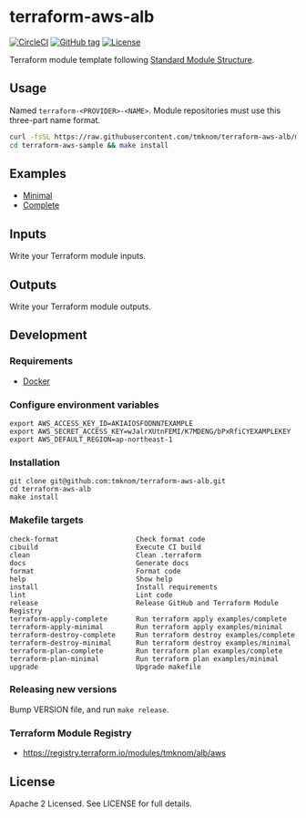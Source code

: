 # terraform-aws-alb

[![CircleCI](https://circleci.com/gh/tmknom/terraform-aws-alb.svg?style=svg)](https://circleci.com/gh/tmknom/terraform-aws-alb)
[![GitHub tag](https://img.shields.io/github/tag/tmknom/terraform-aws-alb.svg)](https://registry.terraform.io/modules/tmknom/alb/aws)
[![License](https://img.shields.io/github/license/tmknom/terraform-aws-alb.svg)](https://opensource.org/licenses/Apache-2.0)

Terraform module template following [Standard Module Structure](https://www.terraform.io/docs/modules/create.html#standard-module-structure).

## Usage

Named `terraform-<PROVIDER>-<NAME>`. Module repositories must use this three-part name format.

```sh
curl -fsSL https://raw.githubusercontent.com/tmknom/terraform-aws-alb/master/install | sh -s terraform-aws-sample
cd terraform-aws-sample && make install
```

## Examples

- [Minimal](https://github.com/tmknom/terraform-aws-alb/tree/master/examples/minimal)
- [Complete](https://github.com/tmknom/terraform-aws-alb/tree/master/examples/complete)

## Inputs

Write your Terraform module inputs.

## Outputs

Write your Terraform module outputs.

## Development

### Requirements

- [Docker](https://www.docker.com/)

### Configure environment variables

```shell
export AWS_ACCESS_KEY_ID=AKIAIOSFODNN7EXAMPLE
export AWS_SECRET_ACCESS_KEY=wJalrXUtnFEMI/K7MDENG/bPxRfiCYEXAMPLEKEY
export AWS_DEFAULT_REGION=ap-northeast-1
```

### Installation

```shell
git clone git@github.com:tmknom/terraform-aws-alb.git
cd terraform-aws-alb
make install
```

### Makefile targets

```text
check-format                   Check format code
cibuild                        Execute CI build
clean                          Clean .terraform
docs                           Generate docs
format                         Format code
help                           Show help
install                        Install requirements
lint                           Lint code
release                        Release GitHub and Terraform Module Registry
terraform-apply-complete       Run terraform apply examples/complete
terraform-apply-minimal        Run terraform apply examples/minimal
terraform-destroy-complete     Run terraform destroy examples/complete
terraform-destroy-minimal      Run terraform destroy examples/minimal
terraform-plan-complete        Run terraform plan examples/complete
terraform-plan-minimal         Run terraform plan examples/minimal
upgrade                        Upgrade makefile
```

### Releasing new versions

Bump VERSION file, and run `make release`.

### Terraform Module Registry

- <https://registry.terraform.io/modules/tmknom/alb/aws>

## License

Apache 2 Licensed. See LICENSE for full details.
